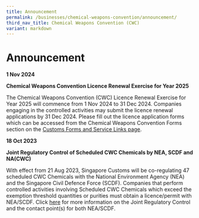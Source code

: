 ```yaml
---
title: Announcement
permalink: /businesses/chemical-weapons-convention/announcement/
third_nav_title: Chemical Weapons Convention (CWC)
variant: markdown
---
```

# Announcement 
 
**1 Nov 2024**

**Chemical Weapons Convention Licence Renewal Exercise for Year 2025**

The Chemical Weapons Convention (CWC) Licence Renewal Exercise for Year 2025 will commence from 1 Nov 2024 to 31 Dec 2024. Companies engaging in the controlled activities may submit the licence renewal applications by 31 Dec 2024. Please fill out the licence application forms which can be accessed from the Chemical Weapons Convention Forms section on the [Customs Forms and Service Links page](https://www.customs.gov.sg/eservices/customs-forms-and-service-links).


**18 Oct 2023**

**Joint Regulatory Control of Scheduled CWC Chemicals by NEA, SCDF and NA(CWC)**

With effect from 21 Aug 2023, Singapore Customs will be co-regulating 47 scheduled CWC Chemicals with the National Environment Agency (NEA) and the Singapore Civil Defence Force (SCDF). Companies that perform controlled activities involving Scheduled CWC Chemicals which exceed the exemption threshold quantities or purities must obtain a licence/permit with NEA/SCDF. Click [here](https://www.customs.gov.sg/news-and-media/competent-authorities-circulars/) for more information on the Joint Regulatory Control and the contact point(s) for both NEA/SCDF.